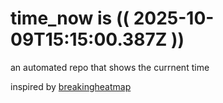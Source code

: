 # time_now is (( 2025-10-09T15:15:00.387Z ))

an automated repo that shows the currnent time

inspired by [breakingheatmap](https://github.com/breakingheatmap/breakingheatmap)